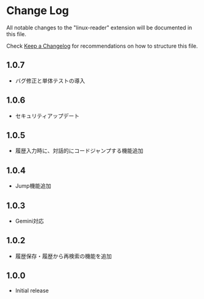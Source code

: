 # Change Log

All notable changes to the "linux-reader" extension will be documented in this file.

Check [Keep a Changelog](http://keepachangelog.com/) for recommendations on how to structure this file.

## 1.0.7

- バグ修正と単体テストの導入

## 1.0.6

- セキュリティアップデート

## 1.0.5

- 履歴入力時に、対話的にコードジャンプする機能追加

## 1.0.4

- Jump機能追加

## 1.0.3

- Gemini対応

## 1.0.2

- 履歴保存・履歴から再検索の機能を追加

## 1.0.0

- Initial release